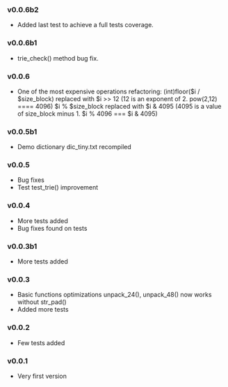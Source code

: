 ### v0.0.6b2
- Added last test to achieve a full tests coverage.

### v0.0.6b1
- trie_check() method bug fix.

### v0.0.6
- One of the most expensive operations refactoring: 
(int)floor($i / $size_block) replaced with $i >> 12 (12 is an exponent of 2. pow(2,12) ==== 4096)
$i % $size_block replaced with $i & 4095 (4095 is a value of size_block minus 1. $i % 4096 === $i & 4095)

### v0.0.5b1
- Demo dictionary dic_tiny.txt recompiled

### v0.0.5
- Bug fixes
- Test test_trie() improvement

### v0.0.4
- More tests added
- Bug fixes found on tests

### v0.0.3b1
- More tests added

### v0.0.3
- Basic functions optimizations unpack_24(), unpack_48() now works 
without str_pad()
- Added more tests

### v0.0.2
- Few tests added

### v0.0.1
- Very first version